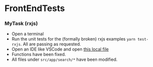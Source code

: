 # FrontEndTests

### MyTask (rxjs)

- Open a terminal
- Run the unit tests for the (formally broken) rxjs examples `yarn test-rxjs`. All are passing as requested.
- Open an IDE like VSCode and open [this local file](./rxjs-examples/function-examples.ts)
- Functions have been fixed.
- All files under `src/app/search/*` have been modified.
